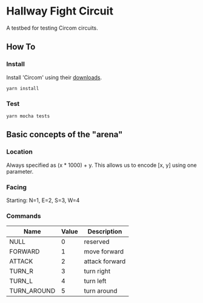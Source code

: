 # Hallway Fight Circuit

A testbed for testing Circom circuits.

## How To

### Install

Install 'Circom' using their [downloads](https://docs.circom.io/downloads/downloads/).

`yarn install`

### Test

`yarn mocha tests`

## Basic concepts of the "arena"

### Location

Always specified as (x \* 1000) + y. This allows us to encode [x, y] using one parameter.

### Facing

Starting: N=1, E=2, S=3, W=4

### Commands

| Name        | Value | Description    |
| ----------- | ----- | -------------- |
| NULL        | 0     | reserved       |
| FORWARD     | 1     | move forward   |
| ATTACK      | 2     | attack forward |
| TURN_R      | 3     | turn right     |
| TURN_L      | 4     | turn left      |
| TURN_AROUND | 5     | turn around    |

